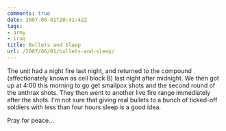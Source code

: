 ```yaml
---
comments: true
date: 2007-06-01T20:41:42Z
tags:
- army
- iraq
title: Bullets and Sleep
url: /2007/06/01/bullets-and-sleep/
---
```


<p>The unit had a night fire last night, and returned to the compound (affectionately known as cell block B) last night after midnight. We then got up at 4:00 this morning to go get smallpox shots and the second round of the anthrax shots. They then went to another live fire range immediately after the shots. I'm not sure that giving real bullets to a bunch of ticked-off soldiers with less than four hours sleep is a good idea.</p>
<p>Pray for peace...</p>
